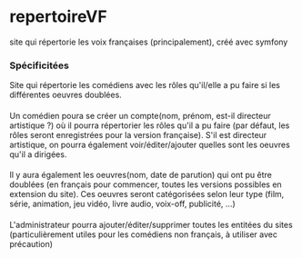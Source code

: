 # repertoireVF
site qui répertorie les voix françaises (principalement), créé avec symfony

### Spécificitées
Site qui répertorie les comédiens avec les rôles qu'il/elle a pu faire si les différentes oeuvres doublées.
#### 
Un comédien poura se créer un compte(nom, prénom, est-il directeur artistique ?) où il pourra répertorier les rôles qu'il a pu faire (par défaut, les rôles seront enregistrées pour la version française).
S'il est directeur artistique, on pourra également voir/éditer/ajouter quelles sont les oeuvres qu'il a dirigées.
#### 
Il y aura également les oeuvres(nom, date de parution) qui ont pu être doublées (en français pour commencer, toutes les versions possibles en extension du site).
Ces oeuvres seront catégorisées selon leur type (film, série, animation, jeu vidéo, livre audio, voix-off, publicité, ...)
#### 
L'administrateur pourra ajouter/éditer/supprimer toutes les entitées du sites (particulièrement utiles pour les comédiens non français,
à utiliser avec précaution)

